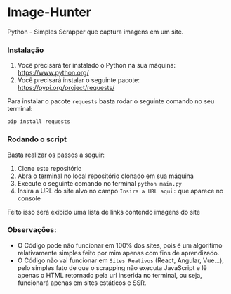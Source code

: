 # Image-Hunter
 Python - Simples Scrapper que captura imagens em um site.

### Instalação
1. Você precisará ter instalado o Python na sua máquina: https://www.python.org/
2. Você precisará instalar o seguinte pacote: https://pypi.org/project/requests/

Para instalar o pacote `requests` basta rodar o seguinte comando no seu terminal:

	pip install requests

### Rodando o script
Basta realizar os passos a seguir:
1. Clone este repositório
2. Abra o terminal no local repositório clonado em sua máquina
3. Execute o seguinte comando no terminal `python main.py`
4. Insira a URL do site alvo no campo `Insira a URL aqui:` que aparece no console

Feito isso será exibido uma lista de links contendo imagens do site

### Observações:
* O Código pode não funcionar em 100% dos sites, pois é um algoritimo relativamente simples feito por mim apenas com fins de aprendizado.
* O Código não vai funcionar em `Sites Reativos` (React, Angular, Vue...), pelo simples fato de que o scrapping não executa JavaScript e lê apenas o HTML retornado pela url inserida no terminal, ou seja, funcionará apenas em sites estáticos e SSR.